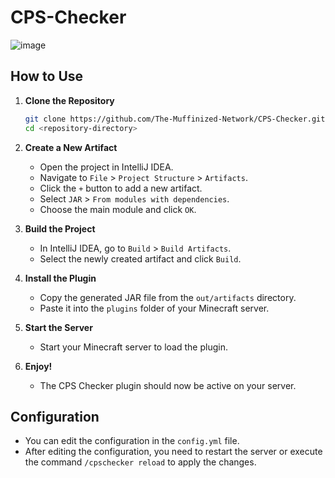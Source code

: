 ﻿# CPS-Checker
![image](https://github.com/user-attachments/assets/0cdbc99b-3b06-45cc-b35a-f3d7b1076570)

## How to Use

1. **Clone the Repository**
   ```sh
   git clone https://github.com/The-Muffinized-Network/CPS-Checker.git
   cd <repository-directory>
   ```

2. **Create a New Artifact**
    - Open the project in IntelliJ IDEA.
    - Navigate to `File` > `Project Structure` > `Artifacts`.
    - Click the `+` button to add a new artifact.
    - Select `JAR` > `From modules with dependencies`.
    - Choose the main module and click `OK`.

3. **Build the Project**
    - In IntelliJ IDEA, go to `Build` > `Build Artifacts`.
    - Select the newly created artifact and click `Build`.

4. **Install the Plugin**
    - Copy the generated JAR file from the `out/artifacts` directory.
    - Paste it into the `plugins` folder of your Minecraft server.

5. **Start the Server**
    - Start your Minecraft server to load the plugin.

6. **Enjoy!**
    - The CPS Checker plugin should now be active on your server.

## Configuration
- You can edit the configuration in the `config.yml` file.
- After editing the configuration, you need to restart the server or execute the command `/cpschecker reload` to apply the changes.

